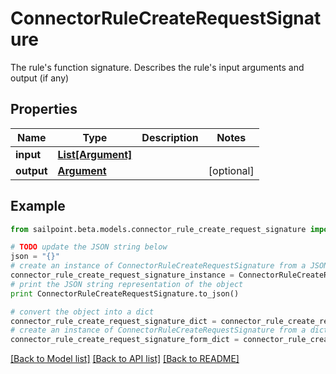 # ConnectorRuleCreateRequestSignature

The rule's function signature. Describes the rule's input arguments and output (if any)

## Properties

Name | Type | Description | Notes
------------ | ------------- | ------------- | -------------
**input** | [**List[Argument]**](Argument.md) |  | 
**output** | [**Argument**](Argument.md) |  | [optional] 

## Example

```python
from sailpoint.beta.models.connector_rule_create_request_signature import ConnectorRuleCreateRequestSignature

# TODO update the JSON string below
json = "{}"
# create an instance of ConnectorRuleCreateRequestSignature from a JSON string
connector_rule_create_request_signature_instance = ConnectorRuleCreateRequestSignature.from_json(json)
# print the JSON string representation of the object
print ConnectorRuleCreateRequestSignature.to_json()

# convert the object into a dict
connector_rule_create_request_signature_dict = connector_rule_create_request_signature_instance.to_dict()
# create an instance of ConnectorRuleCreateRequestSignature from a dict
connector_rule_create_request_signature_form_dict = connector_rule_create_request_signature.from_dict(connector_rule_create_request_signature_dict)
```
[[Back to Model list]](../README.md#documentation-for-models) [[Back to API list]](../README.md#documentation-for-api-endpoints) [[Back to README]](../README.md)



